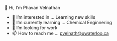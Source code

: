 👋 Hi, I’m Phavan Velnathan
- 👀 I’m interested in ... Learning new skills
- 🌱 I’m currently learning ... Chemical Enginnering 
- 💞️ I’m looking for work 
- 📫 How to reach me ... pvelnath@uwaterloo.ca

<!---
phavanv/phavanv is a ✨ special ✨ repository because its `README.md` (this file) appears on your GitHub profile.
You can click the Preview link to take a look at your changes.
--->
